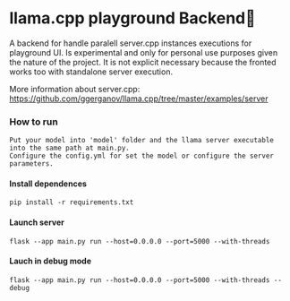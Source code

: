 # llama.cpp playground Backend🦙

A backend for handle paralell server.cpp instances executions for playground UI. Is experimental and only for personal use purposes given the nature of the project. It is not explicit necessary because the fronted works too with standalone server execution.

More information about server.cpp: https://github.com/ggerganov/llama.cpp/tree/master/examples/server

### How to run
```
Put your model into 'model' folder and the llama server executable into the same path at main.py.
Configure the config.yml for set the model or configure the server parameters.
```
#### Install dependences
```
pip install -r requirements.txt
```

#### Launch server
```
flask --app main.py run --host=0.0.0.0 --port=5000 --with-threads
```

#### Lauch in debug mode
```
flask --app main.py run --host=0.0.0.0 --port=5000 --with-threads --debug
```